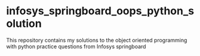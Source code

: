 # infosys_springboard_oops_python_solution
This repository contains my solutions to the object oriented programming with python practice questions from Infosys springboard 
